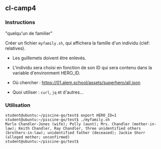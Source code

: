 ## cl-camp4

### Instructions

"quelqu'un de familier"

Créer un fichier `myfamily.sh`, qui affichera la famille d'un individu (clef: relatives).

-   Les guillemets doivent être enlevés.

-   L'individu sera choisi en fonction de son ID qui sera contenu dans la variable d'environment HERO_ID.

*   Où chercher : https://01.alem.school/assets/superhero/all.json

*   Quoi utiliser : `curl`, `jq` et d'autres...

### Utilisation

```console
student@ubuntu:~/piscine-go/test$ export HERO_ID=1
student@ubuntu:~/piscine-go/test$ ./myfamily.sh
Marlo Chandler-Jones (wife); Polly (aunt); Mrs. Chandler (mother-in-law); Keith Chandler, Ray Chandler, three unidentified others (brothers-in-law); unidentified father (deceased); Jackie Shorr (alleged mother; unconfirmed)
student@ubuntu:~/piscine-go/test$
```
